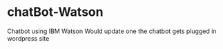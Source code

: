 # chatBot-Watson
Chatbot using IBM Watson
Would update one the chatbot gets plugged in wordpress site
